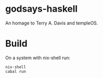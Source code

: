 # godsays-haskell
An homage to Terry A. Davis and templeOS.

# Build
On a system with nix-shell run:
```
nix-shell
cabal run
```
